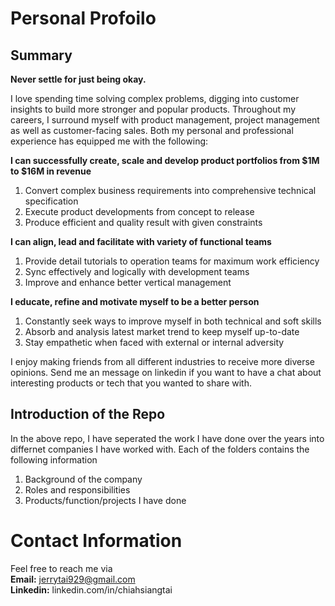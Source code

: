 # Personal Profoilo


## Summary

**Never settle for just being okay.**

I love spending time solving complex problems, digging into customer insights to build more stronger and popular products. Throughout my careers, I surround myself with product management, project management as well as customer-facing sales. Both my personal and professional experience has equipped me with the following:

**I can successfully create, scale and develop product portfolios from $1M to $16M in revenue**
1. Convert complex business requirements into comprehensive technical specification
2. Execute product developments from concept to release
3. Produce efficient and quality result with given constraints 

**I can align, lead and facilitate with variety of functional teams**
1. Provide detail tutorials to operation teams for maximum work efficiency
2. Sync effectively and logically with development teams 
3. Improve and enhance better vertical management 

**I educate, refine and motivate myself to be a better person**
1. Constantly seek ways to improve myself in both technical and soft skills
2. Absorb and analysis latest market trend to keep myself up-to-date
3. Stay empathetic when faced with external or internal adversity

I enjoy making friends from all different industries to receive more diverse opinions. Send me an message on linkedin if you want to have a chat about interesting products or tech that you wanted to share with. 


## Introduction of the Repo

In the above repo, I have seperated the work I have done over the years into differnet companies I have worked with. 
Each of the folders contains the following information
1. Background of the company
2. Roles and responsibilities
3. Products/function/projects I have done 


# Contact Information

Feel free to reach me via <br>
**Email:** jerrytai929@gmail.com <br>
**Linkedin:** linkedin.com/in/chiahsiangtai
